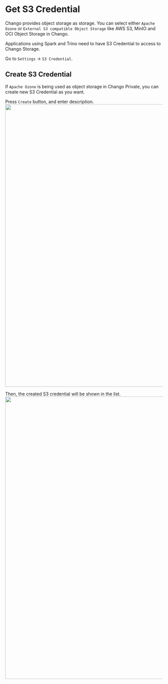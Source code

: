 # Get S3 Credential

Chango provides object storage as storage. You can select either `Apache Ozone` or `External S3 compatible Object Storage` like AWS S3, MinIO and OCI Object Storage 
in Chango.

Applications using Spark and Trino need to have S3 Credential to access to Chango Storage.

Go to `Settings` -> `S3 Credential`.

## Create S3 Credential

If `Apache Ozone` is being used as object storage in Chango Private, you can create new S3 Credential as you want.

Press `Create` button, and enter description.
<img width="900" src="../../images/s3/create.png" />

Then, the created S3 credential will be shown in the list.
<img width="900" src="../../images/s3/list.png" />